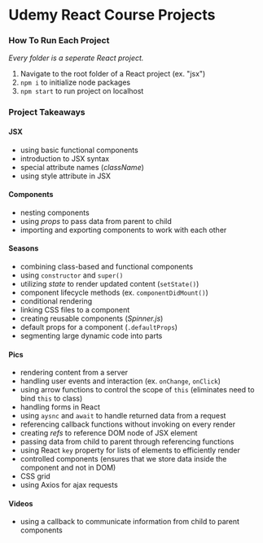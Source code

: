 # Udemy React Course Projects

### How To Run Each Project
*Every folder is a seperate React project.*

1. Navigate to the root folder of a React project (ex. "jsx")
2. `npm i` to initialize node packages
3. `npm start` to run project on localhost

### Project Takeaways

#### JSX
- using basic functional components
- introduction to JSX syntax
- special attribute names (*className*)
- using style attribute in JSX

#### Components
- nesting components
- using *props* to pass data from parent to child
- importing and exporting components to work with each other

#### Seasons
- combining class-based and functional components
- using `constructor` and `super()`
- utilizing *state* to render updated content (`setState()`)
- component lifecycle methods (ex. `componentDidMount()`)
- conditional rendering
- linking CSS files to a component
- creating reusable components (*Spinner.js*)
- default props for a component (`.defaultProps`)
- segmenting large dynamic code into parts

#### Pics
- rendering content from a server
- handling user events and interaction (ex. `onChange`, `onClick`)
- using arrow functions to control the scope of `this` (eliminates need to bind `this` to class)
- handling forms in React
- using `aysnc` and `await` to handle returned data from a request
- referencing callback functions without invoking on every render
- creating *refs* to reference DOM node of JSX element
- passing data from child to parent through referencing functions
- using React `key` property for lists of elements to efficiently render
- controlled components (ensures that we store data inside the component and not in DOM)
- CSS grid
- using Axios for ajax requests

#### Videos
- using a callback to communicate information from child to parent components